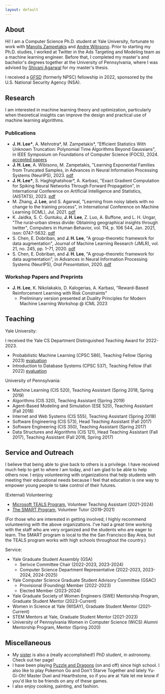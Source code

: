 ```yaml
---
layout: default
---
```


## About

Hi! I am a Computer Science Ph.D. student at Yale University, fortunate to work with [Manolis Zampetakis](https://mzampet.com) and [Andre Wibisono](https://www.cs.yale.edu/homes/wibisono/). Prior to starting my Ph.D. studies, I worked at Twitter in the Ads Targeting and Modeling team as a machine learning engineer. Before that, I completed my master's and bachelor's degrees together at the University of Pennsylvania, where I was advised by [Shivani Agarwal](https://scholar.google.com/citations?user=Q4ErnU4AAAAJ&hl=en) for my master's thesis.

I received a [GFSD](https://stemfellowships.org) (formerly NPSC) fellowship in 2022, sponsored by the U.S. National Security Agency (NSA). 


## Research

I am interested in machine learning theory and optimization, particularly when theoretical insights can improve the design and practical use of machine learning algorithms. 


### Publications

* **J. H. Lee\***, A. Mehrotra\*, M. Zampetakis\*, "Efficient Statistics With Unknown Truncation: Polynomial Time Algorithms Beyond Gaussians", in IEEE Symposium on Foundations of Computer Science (FOCS), 2024. [accepted papers](https://focs.computer.org/2024/accepted-papers-for-focs-2024/)
* **J. H. Lee**, A. Wibisono, M. Zampetakis, "Learning Exponential Families from Truncated Samples, in Advances in Neural Information Processing Systems (NeurIPS), 2023. [pdf](https://openreview.net/pdf?id=PxcWJqO3qj)
* **J. H. Lee\***, S. Haghighatshoar\*, A. Karbasi, "Exact Gradient Computation for Spiking Neural Networks Through Forward Propagation", in International Conference on Artificial Intelligence and Statistics, (AISTATS), 2023. [pdf](https://arxiv.org/pdf/2210.15415.pdf)
* M. Zhang, **J. Lee**, and S. Agarwal, "Learning from noisy labels with no change to the training process",
in International Conference on Machine Learning (ICML), Jul. 2021. [pdf](http://proceedings.mlr.press/v139/zhang21k/zhang21k.pdf)
* K. Jaidka, S. C. Guntuku, **J. H. Lee**, Z. Luo, A. Buffone, and L. H. Ungar, "The rural–urban stress
divide: Obtaining geographical insights through twitter", Computers in Human Behavior, vol. 114,
p. 106 544, Jan. 2021, issn: 0747-5632. [pdf](http://wwbp.org/papers/chb-2020.pdf)
* S. Chen, E. Dobriban, and **J. H. Lee**, "A group-theoretic framework for data augmentation", Journal of
Machine Learning Research (JMLR), vol. 21, no. 245, pp. 1–71, 2020. [pdf](https://arxiv.org/abs/1907.10905)
* S. Chen, E. Dobriban, and **J. H. Lee**, "A group-theoretic framework for data augmentation", in Advances in
Neural Information Processing Systems (NeurIPS), _Oral Presentation_, 2020. [pdf](https://papers.nips.cc/paper/2020/file/f4573fc71c731d5c362f0d7860945b88-Paper.pdf)

### Workshop Papers and Preprints
* **J. H. Lee**, K. Nikolakakis, D. Kalogerias, A. Karbasi, "Reward-Based Reinforcement Learning with Risk Constraints"
     * Preliminary version presented at Duality Principles for Modern Machine Learning Workshop @ ICML 2023
       


## Teaching
Yale University:

I received the Yale CS Department Distinguished Teaching Award for 2022-2023.
- Probabilistic Machine Learning (CPSC 586), Teaching Fellow (Spring 2023) [evaluation](/assets/docs/Evals_10-11.pdf)
- Introduction to Database Systems (CPSC 537), Teaching Fellow (Fall 2022) [evaluation](/assets/docs/Evals_22-23.pdf)

University of Pennsylvania:
- Machine Learning (CIS 520), Teaching Assistant (Spring 2018, Spring 2019)
- Algorithms (CIS 320), Teaching Assistant (Spring 2019)
- Agent-Based Modeling and Simulation (ESE 520), Teaching Assistant (Fall 2018)
- Internet and Web Systems (CIS 555), Teaching Assistant (Spring 2018)
- Software Engineering (CIS 573), Head Teaching Assistant (Fall 2017)
- Software Engineering (CIS 350), Teaching Assistant (Spring 2017)
- Data Structures and Algorithms (CIS 121), Head Teaching Assistant (Fall 2017), Teaching Assistant (Fall 2016, Spring 2017)


## Service and Outreach
I believe that being able to give back to others is a privilege. I have received much help to get to where I am today, and I am glad to be able to help others now. I enjoy volunteering with organizations that help students with meeting their educational needs because I feel that education is one way to empower young people to take control of their futures.

(External) Volunteering:
- [Microsoft TEALS Program](https://www.microsoft.com/en-us/teals), Volunteer Teaching Assistant (2021-2024)
- [The SMART Program](https://thesmartprogram.org), Volunteer Tutor (2019-2021)

(For those who are interested in getting involved, I highly recommend volunteering with the above organizations. I've had a great time working with the staff who are very organized and the students who are eager to learn. The SMART program is local to the the San Francisco Bay Area, but the TEALS program works with high schools throughout the country.)

Service:
- Yale Graduate Student Assembly (GSA)
    - Serivce Committee Chair (2022-2023, 2023-2024)
    - Computer Science Department Representative (2022-2023, 2023-2024, 2024-2025)
- Yale Computer Science Graduate Student Advisory Committee (GSAC)
    - Provisional (Founding) Member (2022-2023)
    - Elected Member (2023-2024)
- Yale Graduate Society of Women Engineers (SWE) Mentorship Program, Graduate Student Mentor (2023-Current)
- Women in Science at Yale (WISAY), Graduate Student Mentor (2021-Current)
- STEM Mentors at Yale, Graduate Student Mentor (2021-2023)
- University of Pennsylvania Women in Computer Science (WiCS) Alumni Mentorship Program, Mentor (Spring 2020)


## Miscellaneous
- My [sister](https://renaalee.github.io) is also a (really accomplished!) PhD student, in astronomy. Check out her page!
- I have been playing [Puzzle and Dragons](https://www.puzzleanddragons.us) (on and off) since high school. I also like to play Pokemon Go and Don't Starve Together and lately Yu-Gi-Oh! Master Duel and Hearthstone, so if you are at Yale let me know if you'd like to be friends on any of these games.
- I also enjoy cooking, painting, and fashion.
